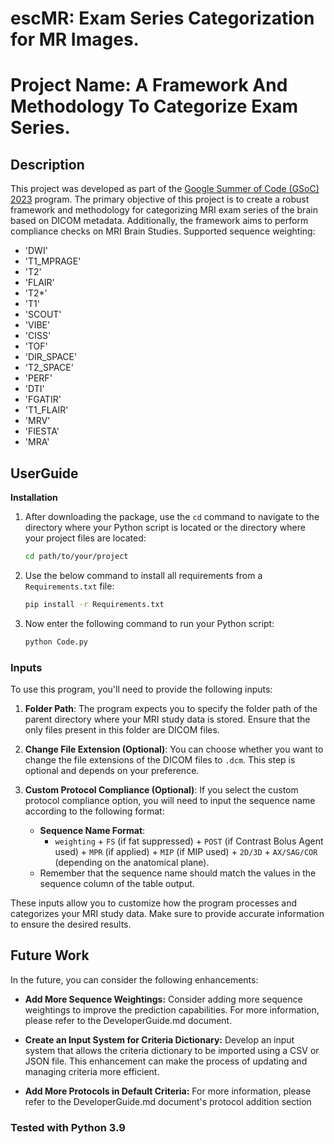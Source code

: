 # escMR: Exam Series Categorization for MR Images.


# Project Name: A Framework And Methodology To Categorize Exam Series.
## Description

This project was developed as part of the [Google Summer of Code (GSoC) 2023](https://summerofcode.withgoogle.com/programs/2023/projects/oC59dZpT) program. The primary objective of this project is to create a robust framework and methodology for categorizing MRI exam series of the brain based on DICOM metadata. Additionally, the framework aims to perform compliance checks on MRI Brain Studies.
Supported sequence weighting:
- 'DWI'
- 'T1_MPRAGE'
- 'T2'
- 'FLAIR'
- 'T2*'
- 'T1'
- 'SCOUT'
- 'VIBE'
- 'CISS'
- 'TOF'
- 'DIR_SPACE'
- 'T2_SPACE'
- 'PERF'
- 'DTI'
- 'FGATIR'
- 'T1_FLAIR'
- 'MRV'
- 'FIESTA'
- 'MRA'

## UserGuide
**Installation**

1. After downloading the package, use the `cd` command to navigate to the directory where your Python script is located or the directory where your project files are located:

    ```bash
    cd path/to/your/project
    ```

2. Use the below command to install all requirements from a `Requirements.txt` file:

    ```bash
    pip install -r Requirements.txt
    ```

3. Now enter the following command to run your Python script:

    ```bash
    python Code.py
    ```
### Inputs

To use this program, you'll need to provide the following inputs:

1. **Folder Path**: The program expects you to specify the folder path of the parent directory where your MRI study data is stored. Ensure that the only files present in this folder are DICOM files.

2. **Change File Extension (Optional)**: You can choose whether you want to change the file extensions of the DICOM files to `.dcm`. This step is optional and depends on your preference.

3. **Custom Protocol Compliance (Optional)**: If you select the custom protocol compliance option, you will need to input the sequence name according to the following format:
   - **Sequence Name Format**: 
     - `weighting` + `FS` (if fat suppressed) + `POST` (if Contrast Bolus Agent used) + `MPR` (if applied) + `MIP` (if MIP used) + `2D/3D` + `AX/SAG/COR` (depending on the anatomical plane).
   - Remember that the sequence name should match the values in the sequence column of the table output.

These inputs allow you to customize how the program processes and categorizes your MRI study data. Make sure to provide accurate information to ensure the desired results.
## Future Work

In the future, you can consider the following enhancements:

- **Add More Sequence Weightings:** Consider adding more sequence weightings to improve the prediction capabilities. For more information, please refer to the DeveloperGuide.md document.

- **Create an Input System for Criteria Dictionary:** Develop an input system that allows the criteria dictionary to be imported using a CSV or JSON file. This enhancement can make the process of updating and managing criteria more efficient.
- **Add More Protocols in Default Criteria:** For more information, please refer to the DeveloperGuide.md document's protocol addition section
### Tested with Python 3.9
